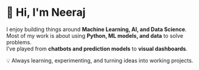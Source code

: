 # 👋 Hi, I'm Neeraj  

I enjoy building things around **Machine Learning, AI, and Data Science**.  
Most of my work is about using **Python, ML models, and data** to solve problems.  
I’ve played from **chatbots and prediction models** to **visual dashboards**.  

💡 Always learning, experimenting, and turning ideas into working projects.  
